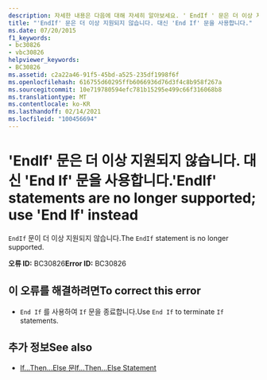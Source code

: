 ```yaml
---
description: 자세한 내용은 다음에 대해 자세히 알아보세요. ' EndIf ' 문은 더 이상 지원 되지 않습니다. 대신 ' End If ' 사용
title: "'EndIf' 문은 더 이상 지원되지 않습니다. 대신 'End If' 문을 사용합니다."
ms.date: 07/20/2015
f1_keywords:
- bc30826
- vbc30826
helpviewer_keywords:
- BC30826
ms.assetid: c2a22a46-91f5-45bd-a525-235df1998f6f
ms.openlocfilehash: 616755d60295ffb6066936d76d3f4c8b958f267a
ms.sourcegitcommit: 10e719780594efc781b15295e499c66f316068b8
ms.translationtype: MT
ms.contentlocale: ko-KR
ms.lasthandoff: 02/14/2021
ms.locfileid: "100456694"
---
```

# <a name="endif-statements-are-no-longer-supported-use-end-if-instead"></a><span data-ttu-id="e4dbd-103">'EndIf' 문은 더 이상 지원되지 않습니다. 대신 'End If' 문을 사용합니다.</span><span class="sxs-lookup"><span data-stu-id="e4dbd-103">'EndIf' statements are no longer supported; use 'End If' instead</span></span>

<span data-ttu-id="e4dbd-104">`EndIf` 문이 더 이상 지원되지 않습니다.</span><span class="sxs-lookup"><span data-stu-id="e4dbd-104">The `EndIf` statement is no longer supported.</span></span>  
  
 <span data-ttu-id="e4dbd-105">**오류 ID:** BC30826</span><span class="sxs-lookup"><span data-stu-id="e4dbd-105">**Error ID:** BC30826</span></span>  
  
## <a name="to-correct-this-error"></a><span data-ttu-id="e4dbd-106">이 오류를 해결하려면</span><span class="sxs-lookup"><span data-stu-id="e4dbd-106">To correct this error</span></span>  
  
- <span data-ttu-id="e4dbd-107">`End If` 를 사용하여 `If` 문을 종료합니다.</span><span class="sxs-lookup"><span data-stu-id="e4dbd-107">Use `End If` to terminate `If` statements.</span></span>  
  
## <a name="see-also"></a><span data-ttu-id="e4dbd-108">추가 정보</span><span class="sxs-lookup"><span data-stu-id="e4dbd-108">See also</span></span>

- [<span data-ttu-id="e4dbd-109">If...Then...Else 문</span><span class="sxs-lookup"><span data-stu-id="e4dbd-109">If...Then...Else Statement</span></span>](../language-reference/statements/if-then-else-statement.md)
